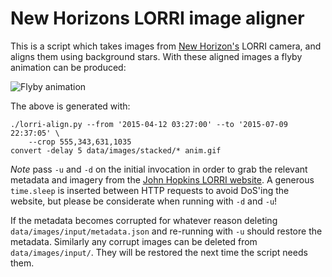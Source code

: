 # New Horizons LORRI image aligner

This is a script which takes images from [New Horizon's](https://en.wikipedia.org/wiki/New_Horizons)
LORRI camera, and aligns them using background stars. With these aligned images
a flyby animation can be produced:

![Flyby animation](http://matthewearl.github.io/assets/lorri-align/anim.gif)

The above is generated with:

    ./lorri-align.py --from '2015-04-12 03:27:00' --to '2015-07-09 22:37:05' \
        --crop 555,343,631,1035  
    convert -delay 5 data/images/stacked/* anim.gif

*Note* pass `-u` and `-d` on the initial invocation in order to grab the
relevant metadata and imagery from the [John Hopkins LORRI website](http://pluto.jhuapl.edu/soc/Pluto-Encounter/index.php).
A generous `time.sleep` is inserted between HTTP requests to avoid DoS'ing the
website, but please be considerate when running with `-d` and `-u`!

If the metadata becomes corrupted for whatever reason deleting
`data/images/input/metadata.json` and re-running with `-u` should restore the
metadata. Similarly any corrupt images can be deleted from
`data/images/input/`. They will be restored the next time the script needs
them.
